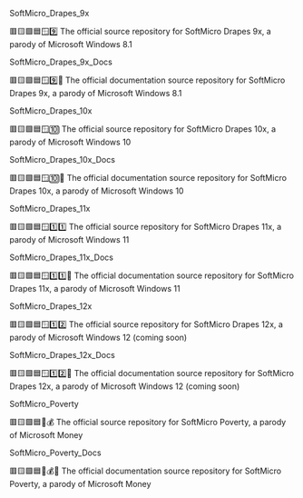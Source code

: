 
SoftMicro_Drapes_9x

🟥️🟨️🟩️🟦️🪟️9️⃣️ The official source repository for SoftMicro Drapes 9x, a parody of Microsoft Windows 8.1

SoftMicro_Drapes_9x_Docs

🟥️🟨️🟩️🟦️🪟️9️⃣️📖️ The official documentation source repository for SoftMicro Drapes 9x, a parody of Microsoft Windows 8.1

SoftMicro_Drapes_10x

🟥️🟨️🟩️🟦️🪟️🔟️ The official source repository for SoftMicro Drapes 10x, a parody of Microsoft Windows 10

SoftMicro_Drapes_10x_Docs

🟥️🟨️🟩️🟦️🪟️🔟️📖️ The official documentation source repository for SoftMicro Drapes 10x, a parody of Microsoft Windows 10

SoftMicro_Drapes_11x

🟥️🟨️🟩️🟦️🪟️1️⃣️1️⃣️ The official source repository for SoftMicro Drapes 11x, a parody of Microsoft Windows 11

SoftMicro_Drapes_11x_Docs

🟥️🟨️🟩️🟦️🪟️1️⃣️1️⃣️📖️ The official documentation source repository for SoftMicro Drapes 11x, a parody of Microsoft Windows 11

SoftMicro_Drapes_12x

🟥️🟨️🟩️🟦️🪟️1️⃣️2️⃣️ The official source repository for SoftMicro Drapes 12x, a parody of Microsoft Windows 12 (coming soon)

SoftMicro_Drapes_12x_Docs

🟥️🟨️🟩️🟦️🪟️1️⃣️2️⃣️📖️ The official documentation source repository for SoftMicro Drapes 12x, a parody of Microsoft Windows 12 (coming soon)

SoftMicro_Poverty

🟥️🟨️🟩️🟦️💾️💰️ The official source repository for SoftMicro Poverty, a parody of Microsoft Money

SoftMicro_Poverty_Docs

🟥️🟨️🟩️🟦️💾️💰️📖️ The official documentation source repository for SoftMicro Poverty, a parody of Microsoft Money

